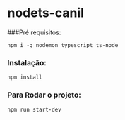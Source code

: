 # nodets-canil

###Pré requisitos:

`npm i -g nodemon typescript ts-node`

### Instalação:

`npm install`

### Para Rodar o projeto:

`npm run start-dev`
